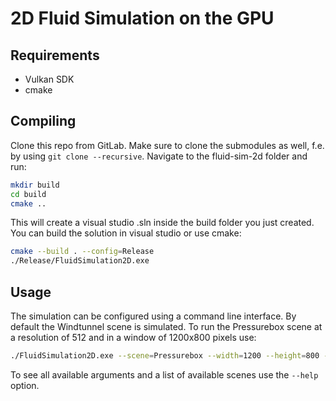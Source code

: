 # 2D Fluid Simulation on the GPU



## Requirements

- Vulkan SDK
- cmake

## Compiling

Clone this repo from GitLab. Make sure to clone the submodules as well, f.e. by using `git clone --recursive`. Navigate to the fluid-sim-2d folder and run:

```sh
mkdir build
cd build
cmake ..
```
This will create a visual studio .sln inside the build folder you just created. You can build the solution in visual studio or use cmake:

```sh
cmake --build . --config=Release
./Release/FluidSimulation2D.exe
```

## Usage

The simulation can be configured using a command line interface. By default the Windtunnel scene is simulated. To run the Pressurebox scene at a resolution of 512 and in a window of 1200x800 pixels use:

```sh
./FluidSimulation2D.exe --scene=Pressurebox --width=1200 --height=800 --res=512
```

To see all available arguments and a list of available scenes use the `--help` option.
